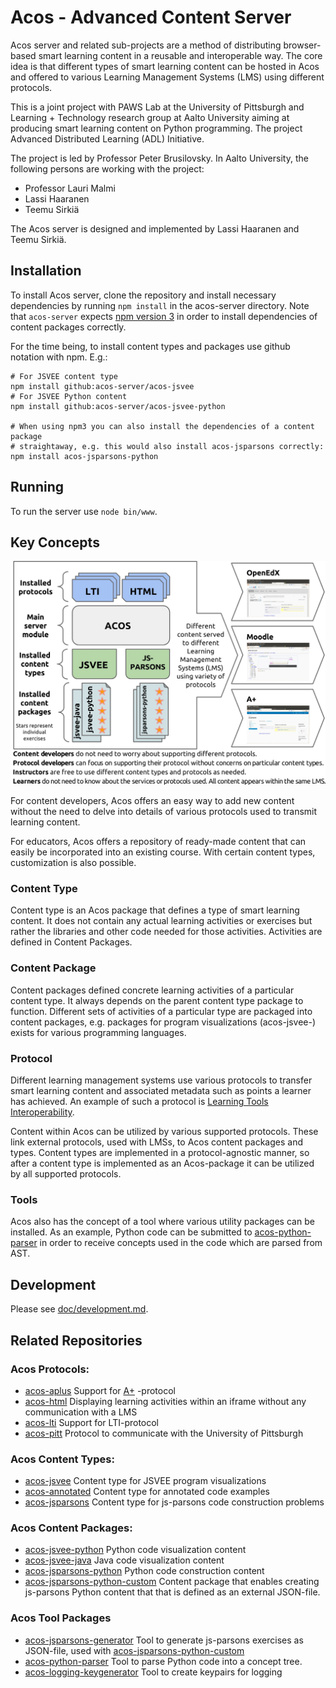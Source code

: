 # ﻿Acos - Advanced Content Server

Acos server and related sub-projects are a method of distributing browser-based
smart learning content in a reusable and interoperable way. The core idea is
that different types of smart learning content can be hosted in Acos and
offered to various Learning Management Systems (LMS) using different protocols.

This is a joint project with PAWS Lab at the University of Pittsburgh and
Learning + Technology research group at Aalto University aiming at producing
smart learning content on Python programming. The project Advanced Distributed
Learning (ADL) Initiative.

The project is led by Professor Peter Brusilovsky. In Aalto University,
the following persons are working with the project:
* Professor Lauri Malmi
* Lassi Haaranen
* Teemu Sirkiä

The Acos server is designed and implemented by Lassi Haaranen and Teemu Sirkiä.

## Installation

To install Acos server, clone the repository and install necessary dependencies
by running `npm install` in the acos-server directory.  Note that `acos-server`
expects [npm version 3](https://www.npmjs.com/package/npm3) in order to install
dependencies of content packages correctly.

For the time being, to install content types and packages use github notation
with npm. E.g.:

  ```
# For JSVEE content type
npm install github:acos-server/acos-jsvee
# For JSVEE Python content
npm install github:acos-server/acos-jsvee-python

# When using npm3 you can also install the dependencies of a content package
# straightaway, e.g. this would also install acos-jsparsons correctly:
npm install acos-jsparsons-python
  ```

## Running

To run the server use `node bin/www`.

## Key Concepts

![Acos Concept](doc/acos_concept.jpg)

For content developers, Acos offers an easy way to add new content without the
need to delve into details of various protocols used to transmit learning
content.

For educators, Acos offers a repository of ready-made content that can easily
be incorporated into an existing course. With certain content types,
customization is also possible.


### Content Type

Content type is an Acos package that defines a type of smart learning content.
It does not contain any actual learning activities or exercises but rather
the libraries and other code needed for those activities. Activities are defined
in Content Packages.

### Content Package

Content packages defined concrete learning activities of a particular content
type. It always depends on the parent content type package to function.
Different sets of activities of a particular type are packaged into content
packages, e.g. packages for program visualizations (acos-jsvee-) exists for
various programming languages.

### Protocol

Different learning management systems use various protocols to transfer
smart learning content and associated metadata such as points a learner has
achieved. An example of such a protocol is  [Learning Tools Interoperability](https://www.imsglobal.org/activity/learning-tools-interoperability).

Content within Acos can be utilized by various supported protocols. These link
external protocols, used with LMSs, to Acos content packages and types.
Content types are implemented in a protocol-agnostic manner, so after a content
type is implemented as an Acos-package it can be utilized by all supported
protocols.

### Tools

Acos also has the concept of a tool where various utility packages can be
installed. As an example, Python code can be submitted to  [acos-python-parser](https://github.com/acos-server/acos-python-parser) in order
to receive concepts used in the code which are parsed from AST.

## Development

Please see [doc/development.md](doc/development.md).

## Related Repositories

### Acos Protocols:
  * [acos-aplus](https://github.com/acos-server/acos-aplus) Support for [A+](github.com/Aalto-LeTech/a-plus) -protocol
  * [acos-html](https://github.com/acos-server/acos-html) Displaying learning
  activities within an iframe without any communication with a LMS
  * [acos-lti](https://github.com/acos-server/acos-lti) Support for LTI-protocol
  * [acos-pitt](https://github.com/acos-server/acos-pitt) Protocol to
  communicate with the University of Pittsburgh

### Acos Content Types:
  * [acos-jsvee](https://github.com/acos-server/acos-jsvee) Content type for
  JSVEE program visualizations
  * [acos-annotated](https://github.com/acos-server/acos-annotated) Content type
  for annotated code examples
  * [acos-jsparsons](https://github.com/acos-server/acos-jsvee) Content type for
  js-parsons code construction problems

### Acos Content Packages:
  * [acos-jsvee-python](https://github.com/acos-server/acos-jsvee-python) Python
  code visualization content
  * [acos-jsvee-java](https://github.com/acos-server/acos-jsvee-java) Java code
  visualization content
  * [acos-jsparsons-python](https://github.com/acos-server/acos-jsparsons-python)
  Python code construction content
  * [acos-jsparsons-python-custom](https://github.com/acos-server/acos-jsparsons-python-custom) Content package that enables creating js-parsons Python content that
  that is defined as an external JSON-file.

### Acos Tool Packages
  * [acos-jsparsons-generator](https://github.com/acos-server/acos-jsparsons-generator) Tool to generate js-parsons exercises as JSON-file, used with [acos-jsparsons-python-custom](https://github.com/acos-server/acos-jsparsons-python-custom)
  * [acos-python-parser](https://github.com/acos-server/acos-python-parser) Tool to parse Python code
 into a concept tree.
  * [acos-logging-keygenerator](https://github.com/acos-server/acos-logging-keygenerator) Tool to create keypairs for logging
